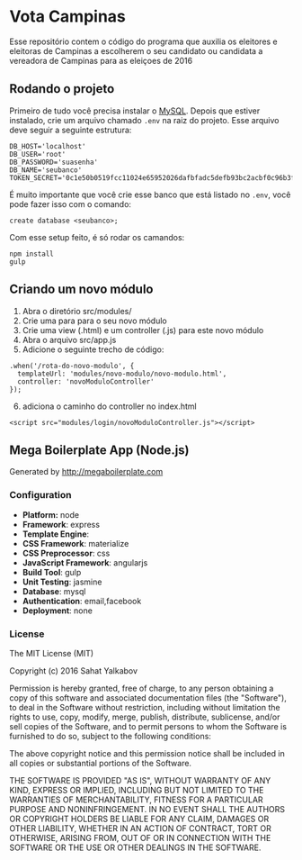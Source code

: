 # Vota Campinas
Esse repositório contem o código do programa que auxilia os eleitores e eleitoras de Campinas a escolherem o seu candidato ou candidata a vereadora de Campinas para as eleiçoes de 2016

## Rodando o projeto
Primeiro de tudo você precisa instalar o [MySQL](https://github.com/sahat/megaboilerplate#mysql).
Depois que estiver instalado, crie um arquivo chamado `.env` na raiz do projeto. Esse arquivo deve seguir a seguinte estrutura:
```
DB_HOST='localhost'
DB_USER='root'
DB_PASSWORD='suasenha'
DB_NAME='seubanco'
TOKEN_SECRET='0c1e50b0519fcc11024e65952026dafbfadc5defb93bc2acbf0c96b3fb9a0b02'
```
É muito importante que você crie esse banco que está listado no `.env`, você pode fazer isso com o comando:
```
create database <seubanco>;
```
Com esse setup feito, é só rodar os camandos:
```
npm install
gulp
```

## Criando um novo módulo

1. Abra o diretório src/modules/
2. Crie uma para para o seu novo módulo
3. Crie uma view (.html) e um controller (.js) para este novo módulo
4. Abra o arquivo src/app.js
5. Adicione o seguinte trecho de código:
```
.when('/rota-do-novo-modulo', {
  templateUrl: 'modules/novo-modulo/novo-modulo.html',
  controller: 'novoModuloController'
});
```
6. adiciona o caminho do controller no index.html
```
<script src="modules/login/novoModuloController.js"></script>
```


## Mega Boilerplate App (Node.js)

Generated by http://megaboilerplate.com

### Configuration
- **Platform:** node
- **Framework**: express
- **Template Engine**:
- **CSS Framework**: materialize
- **CSS Preprocessor**: css
- **JavaScript Framework**: angularjs
- **Build Tool**: gulp
- **Unit Testing**: jasmine
- **Database**: mysql
- **Authentication**: email,facebook
- **Deployment**: none

### License
The MIT License (MIT)

Copyright (c) 2016 Sahat Yalkabov

Permission is hereby granted, free of charge, to any person obtaining a copy of this software and associated documentation files (the "Software"), to deal in the Software without restriction, including without limitation the rights to use, copy, modify, merge, publish, distribute, sublicense, and/or sell copies of the Software, and to permit persons to whom the Software is furnished to do so, subject to the following conditions:

The above copyright notice and this permission notice shall be included in all copies or substantial portions of the Software.

THE SOFTWARE IS PROVIDED "AS IS", WITHOUT WARRANTY OF ANY KIND, EXPRESS OR IMPLIED, INCLUDING BUT NOT LIMITED TO THE WARRANTIES OF MERCHANTABILITY, FITNESS FOR A PARTICULAR PURPOSE AND NONINFRINGEMENT. IN NO EVENT SHALL THE AUTHORS OR COPYRIGHT HOLDERS BE LIABLE FOR ANY CLAIM, DAMAGES OR OTHER LIABILITY, WHETHER IN AN ACTION OF CONTRACT, TORT OR OTHERWISE, ARISING FROM, OUT OF OR IN CONNECTION WITH THE SOFTWARE OR THE USE OR OTHER DEALINGS IN THE SOFTWARE.
